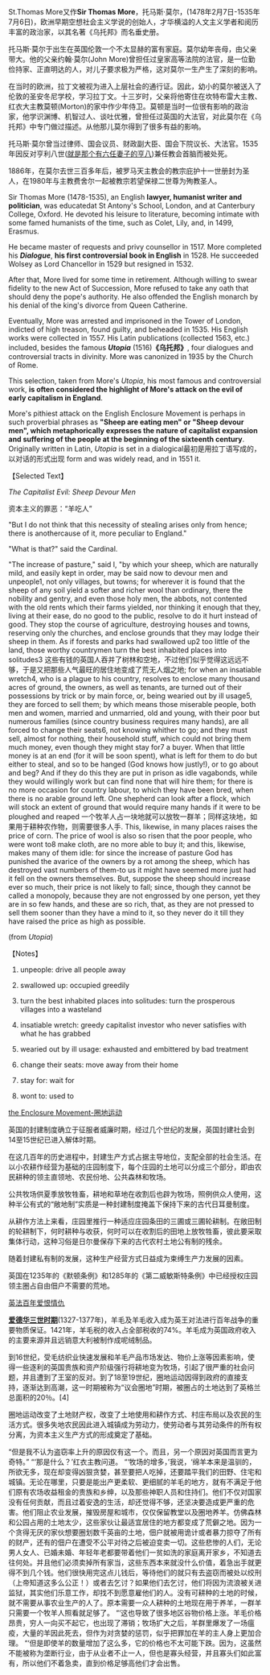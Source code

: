 St.Thomas More又作**Sir Thomas More**，托马斯·莫尔，(1478年2月7日-1535年7月6日)，欧洲早期空想社会主义学说的创始人，才华横溢的人文主义学者和阅历丰富的政治家，以其名著《乌托邦》而名垂史册。

托马斯·莫尔于出生在英国伦敦一个不太显赫的富有家庭。莫尔幼年丧母，由父亲带大。他的父亲约翰·莫尔(John More)曾担任过皇家高等法院的法官，是一位勤俭持家、正直明达的人，对儿子要求极为严格，这对莫尔一生产生了深刻的影响。

在当时的欧洲，拉丁文被视为进入上层社会的通行证。因此，幼小的莫尔被送入了伦敦的圣安冬尼学校，学习拉丁文。十三岁时，父亲将他寄住在坎特布雷大主教、红衣大主教莫顿(Morton)的家中作少年侍卫。莫顿是当时一位很有影响的政治家，他学识渊博、机智过人、谈吐优雅，曾担任过英国的大法官，对此莫尔在《乌托邦》中专门做过描述。从他那儿莫尔得到了很多有益的影响。

托马斯·莫尔曾当过律师、国会议员、财政副大臣、国会下院议长、大法官。1535年因反对亨利八世([就是那个有六任妻子的亨八](https://mp.weixin.qq.com/s?__biz=MzkzNjE5MzIxNg==&mid=2247507834&idx=1&sn=aa7375fec4e12eb886c85de0e2fdccf9&scene=21#wechat_redirect))兼任教会首脑而被处死。

1886年，在莫尔去世三百多年后，被罗马天主教会的教宗庇护十一世册封为圣人，在1980年与主教费舍尔一起被教宗若望保禄二世尊为殉教圣人。

  

  

Sir Thomas More (1478-1535), an English **lawyer, humanist writer and politician**, was educatedat St Antony's School, London, and at Canterbury College, Oxford. He devoted his leisure to literature, becoming intimate with some famed humanists of the time, such as Colet, Lily, and, in 1499, Erasmus. 

He became master of requests and privy counsellor in 1517. More completed his _**Dialogue**_, **his first controversial book in English** in 1528. He succeeded Wolsey as Lord Chancellor in 1529 but resigned in 1532. 

After that, More lived for some time in retirement. Although willing to swear fidelity to the new Act of Succession, More refused to take any oath that should deny the pope's authority. He also offended the English monarch by his denial of the king's divorce from Queen Catherine. 

Eventually, More was arrested and imprisoned in the Tower of London, indicted of high treason, found guilty, and beheaded in 1535. His English works were collected in 1557. His Latin publications (collected 1563, etc.) included, besides the famous _**Utopia**_ (1516)**《乌托邦》**, four dialogues and controversial tracts in divinity. More was canonized in 1935 by the Church of Rome.

  

This selection, taken from More's _Utopia_, his most famous and controversial work, **is often considered the highlight of More's attack on the evil of early capitalism in England**. 

More's pithiest attack on the English Enclosure Movement is perhaps in such proverbial phrases as **"Sheep are eating men" or "Sheep devour men", which metaphorically expresses the nature of capitalist expansion and suffering of the people at the beginning of the sixteenth century**. Originally written in Latin, _Utopia_ is set in a dialogical最初是用拉丁语写成的，以对话的形式出现 form and was widely read, and in 1551 it.

  

【Selected Text】

_The Capitalist Evil: Sheep Devour Men_

资本主义的罪恶：“羊吃人”

"But I do not think that this necessity of stealing arises only from hence; there is anothercause of it, more peculiar to England."

"What is that?" said the Cardinal.

"The increase of pasture," said I, "by which your sheep, which are naturally mild, and easily kept in order, may be said now to devour men and unpeople1, not only villages, but towns; for wherever it is found that the sheep of any soil yield a softer and richer wool than ordinary, there the nobility and gentry, and even those holy men, the abbots, not contented with the old rents which their farms yielded, nor thinking it enough that they, living at their ease, do no good to the public, resolve to do it hurt instead of good. They stop the course of agriculture, destroying houses and towns, reserving only the churches, and enclose grounds that they may lodge their sheep in them. As if forests and parks had swallowed up2 too little of the land, those worthy countrymen turn the best inhabited places into solitudes3 这些有钱的英国人吞并了树林和空地，不过他们似乎觉得这远远不够，于是又把那些人气最旺的居住地变成了荒无人烟之地; for when an insatiable wretch4, who is a plague to his country, resolves to enclose many thousand acres of ground, the owners, as well as tenants, are turned out of their possessions by trick or by main force, or, being wearied out by ill usage5, they are forced to sell them; by which means those miserable people, both men and women, married and unmarried, old and young, with their poor but numerous families (since country business requires many hands), are all forced to change their seats6, not knowing whither to go; and they must sell, almost for nothing, their household stuff, which could not bring them much money, even though they might stay for7 a buyer. When that little money is at an end (for it will be soon spent), what is left for them to do but either to steal, and so to be hanged (God knows how justly!), or to go about and beg? And if they do this they are put in prison as idle vagabonds, while they would willingly work but can find none that will hire them; for there is no more occasion for country labour, to which they have been bred, when there is no arable ground left. One shepherd can look after a flock, which will stock an extent of ground that would require many hands if it were to be ploughed and reaped 一个牧羊人占一块地就可以放牧一群羊；同样这块地，如果用于耕种农作物，则需要很多人手. This, likewise, in many places raises the price of corn. The price of wool is also so risen that the poor people, who were wont to8 make cloth, are no more able to buy it; and this, likewise, makes many of them idle: for since the increase of pasture God has punished the avarice of the owners by a rot among the sheep, which has destroyed vast numbers of them-to us it might have seemed more just had it fell on the owners themselves. But, suppose the sheep should increase ever so much, their price is not likely to fall; since, though they cannot be called a monopoly, because they are not engrossed by one person, yet they are in so few hands, and these are so rich, that, as they are not pressed to sell them sooner than they have a mind to it, so they never do it till they have raised the price as high as possible.

(from _Utopia_)

  
【Notes】

1. unpeople: drive all people away 

2. swallowed up: occupied greedily 

3. turn the best inhabited places into solitudes: turn the prosperous villages into a wasteland 

4. insatiable wretch: greedy capitalist investor who never satisfies with what he has grabbed 

5. wearied out by ill usage: exhausted and embittered by bad treatment 

6. change their seats: move away from their home  

7. stay for: wait for 

8. wont to: used to

  

[the Enclosure Movement-圈地运动](https://mp.weixin.qq.com/s?__biz=MzkzNjE5MzIxNg==&mid=2247507935&idx=1&sn=ebf1c4b4e5f09c64f1f1fd83be1fdca8&scene=21#wechat_redirect)  

  

英国的封建制度确立于征服者威廉时期，经过几个世纪的发展，英国封建社会到14至15世纪已进入解体时期。

在这几百年的历史进程中，封建生产方式占据主导地位，支配全部的社会生活。在以小农耕作经营为基础的庄园制度下，每个庄园的土地可以分成三个部分，即由农民耕种的领主直领地、农民份地、公共森林和牧场。

公共牧场供夏季放牧牲畜，耕地和草地在收割后也辟为牧场，照例供众人使用，这种半公有式的“敞地制”实质是一种封建制度掩盖下保持下来的古代日耳曼制度。

从耕作方法上来看，庄园里推行一种适应庄园条田的三圃或三圃轮耕制。在敞田制的轮耕制下，何时耕种与收获，何时可以在收割后的田地上放牧牲畜，彼此要采取集体行动，这种习俗是日尔曼保存下来的古代农村土地公有制的残余。

随着封建私有制的发展，这种生产经营方式日益成为束缚生产力发展的因素。

英国在1235年的《默顿条例》和1285年的《第二威敏斯特条例》中已经授权庄园领主圈占自由佃户不需要的荒地。

  

[英法百年爱恨情仇](http://mp.weixin.qq.com/s?__biz=MzkzNjE5MzIxNg==&mid=2247507315&idx=1&sn=9f41b6b9f9943c81da2dc51bb484e922&chksm=c2a0e0dcf5d769ca59113c246713fdfbf57f060e540ba36c51a767dea0a956bab5861a91c470&scene=21#wechat_redirect)  

  

[**爱德华三世时期**](http://mp.weixin.qq.com/s?__biz=MzkzNjE5MzIxNg==&mid=2247507315&idx=1&sn=9f41b6b9f9943c81da2dc51bb484e922&chksm=c2a0e0dcf5d769ca59113c246713fdfbf57f060e540ba36c51a767dea0a956bab5861a91c470&scene=21#wechat_redirect)(1327-1377年)，羊毛及羊毛收入成为英王对法进行百年战争的重要物质保证。1421年，羊毛税的收入占全部税收的74%。羊毛成为英国政府收入的主要来源并且远销意大利被制作成呢绒制品。

到16世纪，受毛纺织业快速发展和羊毛产品市场发达、物价上涨等因素影响，使得一些逐利的英国贵族和资产阶级强行将耕地变为牧场，引起了很严重的社会问题，并且遭到了王室的反对。到了18至19世纪，圈地运动因得到政府的直接支持，逐渐达到高潮，这一时期被称为“议会圈地”时期，被圈占的土地达到了英格兰总面积的20％。[4]  

圈地运动改变了土地财产权，改变了土地使用和耕作方式、村庄布局以及农民的生活方式。很多失地农民因此进入城镇成为劳动力，使劳动者与其劳动条件的所有权分离，为资本主义生产方式的形成奠定了基础。



“但是我不认为盗窃率上升的原因仅有这一个。而且，另一个原因对英国而言更为奇特。”
“‘那是什么？’红衣主教问道。
“‘牧场的增多，’我说，‘绵羊本来是温驯的，所欲无多，现在却变得凶狠贪婪，甚至要把人吃掉，还要踏平我们的田野、住宅和城镇。无论在哪里，只要是能出产更柔软、更细腻的羊毛的地方，就有不满足于他们原有农场收益租金的贵族和乡绅，以及那些神职人员和住持们。他们不仅对国家没有任何贡献，而且过着安逸的生活，却还觉得不够，还坚决要造成更严重的危害。他们阻止农业发展，摧毁房屋和城市，仅仅保留教堂以及圈地养羊。仿佛森林和公园占用的土地太少，这些家伙让最适宜居住的地方都变成了荒僻之地。因为一个贪得无厌的家伙想要圈划数千英亩的土地，佃户就被用诡计或者暴力掠夺了所有的财产，还有的佃户在遭受不公平对待之后被迫变卖一切。这些悲惨的人们，无论男人女人、已婚未婚、年轻年老都要带着他们一贫如洗的家庭离开家乡，不知道去往何处。并且他们必须卖掉所有家当，这些东西本来就没什么价值，着急出手就更得不到几个钱。他们很快用完这点儿钱后，等待他们的就只有去盗窃而被处以绞刑（上帝知道这多么公正！）或者去乞讨？如果他们去乞讨，他们将因为流浪被关进监狱，其实他们乐意工作，却找不到愿意雇他们的人。没有可耕种的土地的时候，就不需要从事农业生产的人了。原本需要一众人耕种的土地现在用于养羊，一群羊只需要一个牧羊人照看就足够了。
“‘这也导致了很多地区谷物价格上涨。羊毛价格昂贵，穷人一向买不起它，也出现了滞销；牧场扩大之后，羊群里爆发了一场瘟疫，大量的羊因此死去，但作为对贪婪的惩罚，似乎把罪加在羊的主人身上更加合理。
“‘但是即使羊的数量增加了这么多，它的价格也不太可能下跌。因为，这虽然不能被称为垄断行业，由于从业者不止一人，但也是寡头经营，并且寡头们如此富有，所以他们不着急卖，直到价格足够高他们才会出售。



